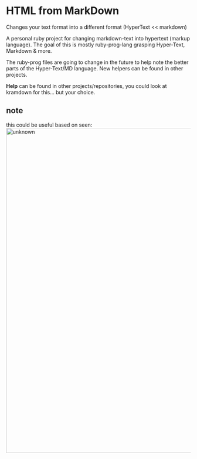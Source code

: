 # HTML from MarkDown

Changes your text format into a different format (HyperText << markdown)

A personal ruby project for changing markdown-text into hypertext (markup language). The goal of this is mostly ruby-prog-lang grasping Hyper-Text, Markdown & more.

The ruby-prog files are going to change in the future to help note the better parts of the Hyper-Text/MD language. New helpers can be found in other projects.

**Help** can be found in other projects/repositories, you could look at kramdown for this... but your choice. 

## note
this could be useful based on seen:
<img width="887" alt="unknown" src="https://github.com/user-attachments/assets/259ce0ff-093e-4650-a2ab-d3d020270cd9" />
